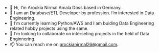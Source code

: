 - 👋 Hi, I’m Arockia Nirmal Amala Doss based in Germany.
- 👀 I am an Database/ETL Developer by profession. I’m interested in Data Engineering.
- 🌱 I’m currently learning Python/AWS and I am buiding Data Engineering related hobby projects using the same.
- 💞️ I’m looking to collaborate on interseting projects in the field of Data Enginnering.
- 📫 You can reach me on arockianirmal26@gmail.com.

<!---
arockianirmal26/arockianirmal26 is a ✨ special ✨ repository because its `README.md` (this file) appears on your GitHub profile.
You can click the Preview link to take a look at your changes.
--->
